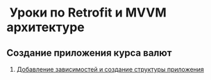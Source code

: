 #  Уроки по Retrofit и MVVM архитектуре

## Создание приложения курса валют

1. [Добавление зависимостей и создание структуры приложения](https://youtu.be/axSr6uVzd2s)